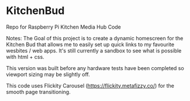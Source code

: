 # KitchenBud
Repo for Raspberry Pi Kitchen Media Hub Code

Notes:
The Goal of this project is to create a dynamic homescreen for the Kitchen Bud that allows me to easily set up quick links to my favourite wesbites / web apps.
It's still currently a sandbox to see what is possible with html + css.

This version was built before any hardware tests have been completed so viewport sizing may be slightly off.

This code uses Flickity Carousel (https://flickity.metafizzy.co/) for the smooth page transitioning.

